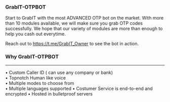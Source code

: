 ### GrabIT-OTPBOT

Start to GrabIT with the most ADVANCED OTP bot on the market.
With more than 10 modules available, we will make sure you grab OTP codes successfully.
We hope that our variety of modules are more than enough to help you cash out everytime.

Reach out to https://t.me/GrabIT_Owner to see the bot in action.

### Why GrabIT-OTPBOT
---

• Custom Caller ID ( can use any company or bank)                                                                                                                         
• Topnotch Human like voice                                                                                                                                               
• Multiple modes to choose from                                                                                                                                           
• Multiple languages supported
•  Costumer Service is end-to-end and encrypted
• Hosted in bulletproof servers
